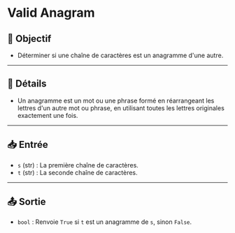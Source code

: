 # Valid Anagram

## 🎯 Objectif

  - Déterminer si une chaîne de caractères est un anagramme d'une autre.

---

## 📝 Détails

  - Un anagramme est un mot ou une phrase formé en réarrangeant les lettres d'un autre mot ou phrase, en utilisant toutes les lettres originales exactement une fois.

---

## 📥 Entrée

  - `s` (str) : La première chaîne de caractères.
  - `t` (str) : La seconde chaîne de caractères.

---

## 📤 Sortie

  - `bool` : Renvoie `True` si `t` est un anagramme de `s`, sinon `False`.


